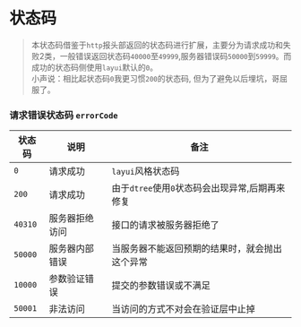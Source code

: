 # 状态码

> 本状态码借鉴于`http`报头部返回的状态码进行扩展，主要分为请求成功和失败2类，一般错误返回状态码`40000`至`49999`,服务器错误码`50000`到`59999`。而成功的状态码侧使用`layui`默认的`0`。  
小声说：相比起状态码`0`我更习惯`200`的状态码, 但为了避免以后埋坑，哥屈服了。

### 请求错误状态码 `errorCode`
| 状态码  | 说明           | 备注                                            |
| ---     | ---            | ---                                             |
| `0`     | 请求成功       | `layui`风格状态码                               |
| `200`   | 请求成功       | 由于`dtree`使用`0`状态码会出现异常,后期再来修复 |
| `40310` | 服务器拒绝访问 |  接口的请求被服务器拒绝了  |
| `50000` | 服务器内部错误 | 当服务器不能返回预期的结果时，就会抛出这个异常  |
| `10000` | 参数验证错误   | 提交的参数错误或不满足                          |
| `50001` | 非法访问       | 当访问的方式不对会在验证层中止掉                |



